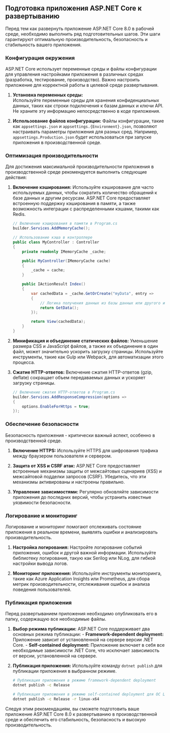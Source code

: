 ## Подготовка приложения ASP.NET Core к развертыванию

Перед тем как развернуть приложение ASP.NET Core 8.0 в рабочей среде, необходимо выполнить ряд подготовительных шагов.  Эти шаги гарантируют оптимальную производительность, безопасность и стабильность вашего приложения. 

### Конфигурация окружения

ASP.NET Core использует переменные среды и файлы конфигурации для управления настройками приложения в различных средах (разработка, тестирование, производство). Важно настроить приложение для корректной работы в целевой среде развертывания.

1. **Установка переменных среды:**  
    Используйте переменные среды для хранения конфиденциальных данных, таких как строки подключения к базам данных и ключи API. Не храните эту информацию непосредственно в коде приложения. 

2. **Использование файлов конфигурации:** 
    Файлы конфигурации, такие как `appsettings.json` и `appsettings.{Environment}.json`, позволяют настраивать параметры приложения для разных сред. Например, `appsettings.Production.json` будет использоваться при запуске приложения в производственной среде.

### Оптимизация производительности

Для достижения максимальной производительности приложения в производственной среде рекомендуется выполнить следующие действия:

1. **Включение кэширования:** 
    Используйте кэширование для часто используемых данных, чтобы сократить количество обращений к базе данных и другим ресурсам. ASP.NET Core предоставляет встроенную поддержку кэширования в памяти, а также возможность интеграции с распределенными кэшами, такими как Redis.

    ```csharp
    // Включение кэширования в памяти в Program.cs
    builder.Services.AddMemoryCache();

    // Использование кэша в контроллере
    public class MyController : Controller
    {
        private readonly IMemoryCache _cache;

        public MyController(IMemoryCache cache)
        {
            _cache = cache;
        }

        public IActionResult Index()
        {
            var cachedData = _cache.GetOrCreate("myData", entry =>
            {
                // Логика получения данных из базы данных или другого источника
                return GetData();
            });

            return View(cachedData);
        }
    }
    ```

2. **Минификация и объединение статических файлов:** 
    Уменьшение размера CSS и JavaScript файлов, а также их объединение в один файл, может значительно ускорить загрузку страницы. Используйте инструменты, такие как Gulp или Webpack, для автоматизации этого процесса.

3. **Сжатие HTTP-ответов:** 
    Включение сжатия HTTP-ответов (gzip, deflate) сокращает объем передаваемых данных и ускоряет загрузку страницы. 

    ```csharp
    // Включение сжатия HTTP-ответов в Program.cs
    builder.Services.AddResponseCompression(options =>
    {
        options.EnableForHttps = true;
    });
    ```

### Обеспечение безопасности

Безопасность приложения - критически важный аспект, особенно в производственной среде.

1. **Включение HTTPS:** 
    Используйте HTTPS для шифрования трафика между браузером пользователя и сервером. 

2. **Защита от XSS и CSRF атак:** 
    ASP.NET Core предоставляет встроенные механизмы защиты от межсайтовых сценариев (XSS) и межсайтовой подделки запросов (CSRF). Убедитесь, что эти механизмы активированы и настроены правильно.

3. **Управление зависимостями:**
    Регулярно обновляйте зависимости приложения до последних версий, чтобы устранить известные уязвимости безопасности.

### Логирование и мониторинг

Логирование и мониторинг помогают отслеживать состояние приложения в реальном времени, выявлять ошибки и анализировать производительность.

1. **Настройка логирования:** 
    Настройте логирование событий приложения, ошибок и другой важной информации. Используйте библиотеку логирования, такую как Serilog или NLog, для гибкой настройки вывода логов.

2. **Мониторинг приложения:** 
    Используйте инструменты мониторинга, такие как Azure Application Insights или Prometheus, для сбора метрик производительности, отслеживания ошибок и анализа поведения пользователей.

### Публикация приложения

Перед развертыванием приложения необходимо опубликовать его в папку, содержащую все необходимые файлы.

1. **Выбор режима публикации:** 
    ASP.NET Core поддерживает два основных режима публикации: 
        - **Framework-dependent deployment:**  Приложение зависит от установленной на сервере версии .NET Core.
        - **Self-contained deployment:** Приложение включает в себя все необходимые зависимости .NET Core, что исключает зависимость от версии, установленной на сервере.

2. **Публикация приложения:** 
    Используйте команду `dotnet publish` для публикации приложения в выбранном режиме.

    ```bash
    # Публикация приложения в режиме framework-dependent deployment
    dotnet publish -c Release

    # Публикация приложения в режиме self-contained deployment для ОС Linux
    dotnet publish -c Release -r linux-x64
    ```


Следуя этим рекомендациям, вы сможете подготовить ваше приложение ASP.NET Core 8.0 к развертыванию в производственной среде и обеспечить его стабильность, безопасность и высокую производительность. 
